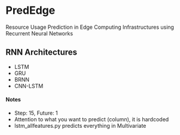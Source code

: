# PredEdge
Resource Usage Prediction in Edge Computing Infrastructures using Recurrent Neural Networks

## RNN Architectures
- LSTM
- GRU
- BRNN
- CNN-LSTM

#### Notes

- Step: 15, Future: 1
- Attention to what you want to predict (column), it is hardcoded
- lstm_allfeatures.py predicts everything in Multivariate
